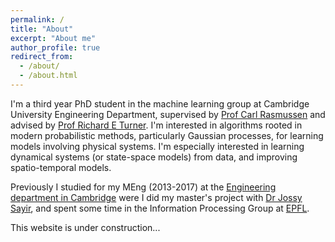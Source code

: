```yaml
---
permalink: /
title: "About"
excerpt: "About me"
author_profile: true
redirect_from: 
  - /about/
  - /about.html
---
```


I'm a third year PhD student in the machine learning group at Cambridge University Engineering Department, supervised by [Prof Carl Rasmussen](https://cbl-website.onrender.com/people/cer54) and advised by [Prof Richard E Turner](https://cbl-website.onrender.com/people/ret26). I'm interested in algorithms rooted in modern probabilistic methods, particularly Gaussian processes, for learning models involving physical systems. I'm especially interested in learning dynamical systems (or state-space models) from data, and improving spatio-temporal models.

Previously I studied for my MEng (2013-2017) at the [Engineering department in Cambridge](https://www.undergraduate.study.cam.ac.uk/courses/engineering) were I did my master's project with [Dr Jossy Sayir](https://www-sigproc.eng.cam.ac.uk/Main/JS851), and spent some time in the Information Processing Group at [EPFL](https://www.epfl.ch/schools/ic/ipg/).

This website is under construction...   
